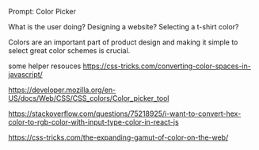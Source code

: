 Prompt: Color Picker

What is the user doing? Designing a website? Selecting a t-shirt color?

Colors are an important part of product design and making it simple to select great color schemes is crucial.

some helper resouces
https://css-tricks.com/converting-color-spaces-in-javascript/

https://developer.mozilla.org/en-US/docs/Web/CSS/CSS_colors/Color_picker_tool

https://stackoverflow.com/questions/75218925/i-want-to-convert-hex-color-to-rgb-color-with-input-type-color-in-react-js

https://css-tricks.com/the-expanding-gamut-of-color-on-the-web/
